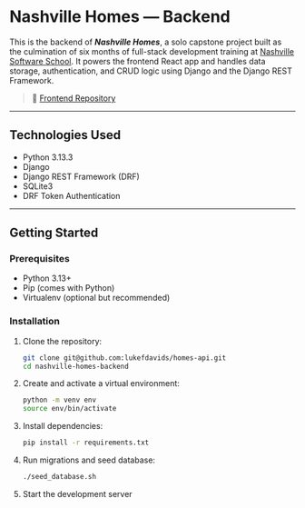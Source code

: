 # Nashville Homes — Backend

This is the backend of ***Nashville Homes***, a solo capstone project built as the culmination of six months of full-stack development training at [Nashville Software School](https://nashvillesoftwareschool.com/). It powers the frontend React app and handles data storage, authentication, and CRUD logic using Django and the Django REST Framework.

> 🔗 [Frontend Repository](https://github.com/lukefdavids/homes-client)
---

## Technologies Used

- Python 3.13.3
- Django
- Django REST Framework (DRF)
- SQLite3
- DRF Token Authentication

---

## Getting Started

### Prerequisites

- Python 3.13+
- Pip (comes with Python)
- Virtualenv (optional but recommended)

### Installation

1. Clone the repository:

   ```bash
   git clone git@github.com:lukefdavids/homes-api.git
   cd nashville-homes-backend

2. Create and activate a virtual environment:
   
      ```bash
      python -m venv env
      source env/bin/activate

3. Install dependencies:

      ```bash
      pip install -r requirements.txt

4. Run migrations and seed database:

      ```bash
      ./seed_database.sh

5. Start the development server


